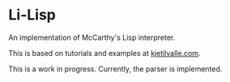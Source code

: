 Li-Lisp
=======

An implementation of McCarthy's Lisp interpreter.

This is based on tutorials and examples at [kjetilvalle.com](http://kjetilvalle.com/posts/original-lisp.html).

This is a work in progress. Currently, the parser is implemented.
